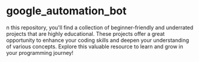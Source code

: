 # google_automation_bot
n this repository, you'll find a collection of beginner-friendly and underrated projects that are highly educational. These projects offer a great opportunity to enhance your coding skills and deepen your understanding of various concepts. Explore this valuable resource to learn and grow in your programming journey!
